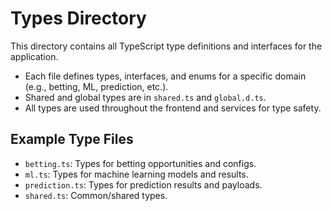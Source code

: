 # Types Directory

This directory contains all TypeScript type definitions and interfaces for the application.

- Each file defines types, interfaces, and enums for a specific domain (e.g., betting, ML, prediction, etc.).
- Shared and global types are in `shared.ts` and `global.d.ts`.
- All types are used throughout the frontend and services for type safety.

## Example Type Files
- `betting.ts`: Types for betting opportunities and configs.
- `ml.ts`: Types for machine learning models and results.
- `prediction.ts`: Types for prediction results and payloads.
- `shared.ts`: Common/shared types.
